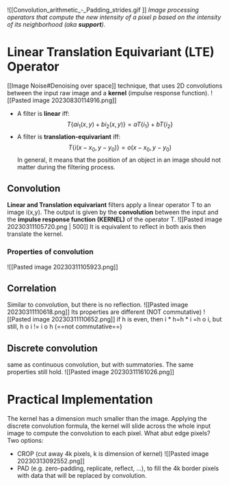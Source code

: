 ![[Convolution_arithmetic_-_Padding_strides.gif ]]
_Image processing operators that compute the new intensity of a pixel $p$ based on the intensity of its neighborhood (aka **support**)._
# Linear Translation Equivariant (LTE) Operator
[[Image Noise#Denoising over space]] technique, that uses 2D convolutions between the input raw image and a **kernel** (impulse response function).
![[Pasted image 20230830114916.png]]
- A filter is **linear** iff: $$T\{ai_1(x,y)+bi_2(x,y)\}=aT\{i_1\}+bT\{i_2\}$$
- A filter is **translation-equivariant** iff: $$T\{i(x-x_{0}, y-y_{0})\}=o(x-x_{0},y-y_{0})$$
	In general, it means that the position of an object in an image should not matter during the filtering process.
## Convolution 
**Linear and Translation equivariant** filters apply a linear operator T to an image i(x,y).
The output is given by the **convolution** between the input and the **impulse response function (KERNEL)** of the operator T.
![[Pasted image 20230311105720.png | 500]]
It is equivalent to reflect in both axis then translate the kernel.

### Properties of convolution
![[Pasted image 20230311105923.png]]
## Correlation
Similar to convolution, but there is no reflection.
![[Pasted image 20230311110618.png]]
Its properties are different (NOT commutative)
![[Pasted image 20230311110652.png]]
if h is even, then i * h=h * i =h o i, but still, h o i != i o h (==not commutative==)

## Discrete convolution
same as continuous convolution, but with summatories. The same properties still hold. 
![[Pasted image 20230311161026.png]]

# Practical Implementation
The kernel has a dimension much smaller than the image. Applying the discrete convolution formula, the kernel will slide across the whole input image to compute the convolution to each pixel.
What abut edge pixels? Two options:
- CROP (cut away 4k pixels, k is dimension of kernel)
![[Pasted image 20230313092552.png]]
- PAD (e.g. zero-padding, replicate, reflect, ...), to fill the 4k border pixels with data that will be replaced by convolution.



